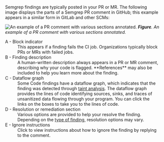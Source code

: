 Semgrep findings are typically posted in your PR or MR. The following image displays the parts of a Semgrep PR comment in GitHub; this example appears in a similar form in GitLab and other SCMs:

![An example of a PR comment with various sections annotated.](/img/dataflow-graph-comment.png#md-width)
_**Figure**. An example of a PR comment with various sections annotated._

<dl>
<dt>A - Block indicator</dt>
<dd>This appears if a finding fails the CI job. Organizations typically block PRs or MRs with failed jobs.</dd>
<dt>B - Finding description</dt>
<dd>A human-written description always appears in a PR or MR comment, describing why your code is flagged. **References** may also be included to help you learn more about the finding.</dd>
<dt>C - Dataflow graph</dt>
<dd>Some Code findings have a dataflow graph, which indicates that the finding was detected through <a href="/writing-rules/glossary#taint-analysis">taint analysis</a>. The dataflow graph provides the lines of code identifying sources, sinks, and traces of unsanitized data flowing through your program. You can click the links on the boxes to take you to the lines of code.</dd>
<dt>D - Resolution or remediation section</dt>
<dd>Various options are provided to help your resolve the finding. Depending on the <a href="#type-of-findings-by-resolution">type of finding</a>, resolution options may vary.</dd>
<dt>E - Ignore instructions</dt>
<dd>Click to view instructions about how to ignore the finding by replying to the comment.</dd>
</dl>
